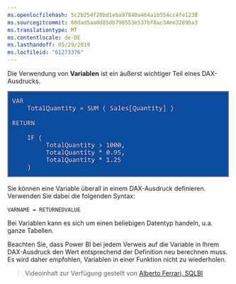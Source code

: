 ```yaml
---
ms.openlocfilehash: 5c2b254f20bd1eba97840a464a1b554cc4fe1238
ms.sourcegitcommit: 60dad5aa0d85db790553e537bf8ac34ee3289ba3
ms.translationtype: MT
ms.contentlocale: de-DE
ms.lasthandoff: 05/29/2019
ms.locfileid: "61273376"
---
```

Die Verwendung von **Variablen** ist ein äußerst wichtiger Teil eines DAX-Ausdrucks.

![](media/7-4-dax-expressions/dax-variables_1.png)

Sie können eine Variable überall in einem DAX-Ausdruck definieren. Verwenden Sie dabei die folgenden Syntax:

    VARNAME = RETURNEDVALUE

Bei Variablen kann es sich um einen beliebigen Datentyp handeln, u.a. ganze Tabellen.

Beachten Sie, dass Power BI bei jedem Verweis auf die Variable in Ihrem DAX-Ausdruck den Wert entsprechend der Definition neu berechnen muss. Es wird daher empfohlen, Variablen in einer Funktion nicht zu wiederholen.

> Videoinhalt zur Verfügung gestellt von [Alberto Ferrari, SQLBI](http://www.sqlbi.com/learning-dax)
> 
> 

